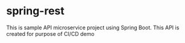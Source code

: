 # spring-rest

This is sample API microservice project using Spring Boot. This API is created for purpose of CI/CD demo 
